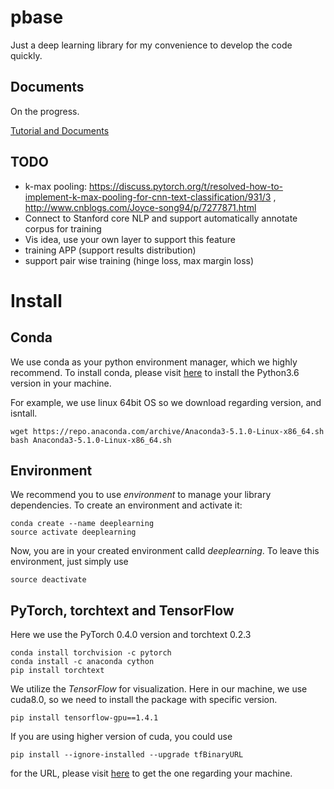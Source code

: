 # pbase

Just a deep learning library for my convenience to develop the code quickly.

## Documents

On the progress.

[Tutorial and Documents](https://cs.uwaterloo.ca/~p8shi/writing/pbase-tutorial.html)


## TODO

- k-max pooling: https://discuss.pytorch.org/t/resolved-how-to-implement-k-max-pooling-for-cnn-text-classification/931/3 , http://www.cnblogs.com/Joyce-song94/p/7277871.html
- Connect to Stanford core NLP and support automatically annotate corpus for training
- Vis idea, use your own layer to support this feature
- training APP (support results distribution)
- support pair wise training (hinge loss, max margin loss)


# Install

## Conda 
We use conda as your python environment manager, which we highly recommend. To install conda, please visit [here](https://www.anaconda.com/download/) to install the Python3.6 version in your machine.

For example, we use linux 64bit OS so we download regarding version, and isntall. 
```
wget https://repo.anaconda.com/archive/Anaconda3-5.1.0-Linux-x86_64.sh
bash Anaconda3-5.1.0-Linux-x86_64.sh
```

## Environment
We recommend you to use *environment* to manage your library dependencies. 
To create an environment and activate it:
```
conda create --name deeplearning
source activate deeplearning
```
Now, you are in your created environment calld *deeplearning*.
To leave this environment, just simply use
```
source deactivate
```

## PyTorch, torchtext and TensorFlow
Here we use the PyTorch 0.4.0 version and torchtext 0.2.3 
```
conda install torchvision -c pytorch
conda install -c anaconda cython
pip install torchtext
```
We utilize the *TensorFlow* for visualization. Here in our machine, we use cuda8.0, so we need to install the package with specific version.
```
pip install tensorflow-gpu==1.4.1
```
If you are using higher version of cuda, you could use 
```
pip install --ignore-installed --upgrade tfBinaryURL
```
for the URL, please visit [here](https://www.tensorflow.org/install/install_linux?hl=en#the_url_of_the_tensorflow_python_package) to get the one regarding your machine.




